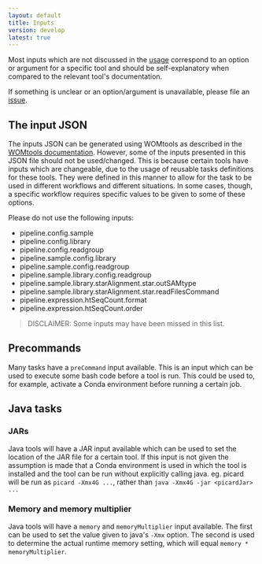 ```yaml
---
layout: default
title: Inputs
version: develop
latest: true
---
```


Most inputs which are not discussed in the [usage](index.md#Usage) correspond
to an option or argument for a specific tool and should be self-explanatory
when compared to the relevant tool's documentation.

If something is unclear or an option/argument is unavailable, please file an
[issue](https://github.com/biowdl/rna-seq/issues).

## The input JSON

The inputs JSON can be generated using WOMtools as described in the [WOMtools
documentation](http://cromwell.readthedocs.io/en/stable/WOMtool/). However,
some of the inputs presented in this JSON file should not be used/changed. This
is because certain tools have inputs which are changeable, due to the usage of
reusable tasks definitions for these tools. They were defined in this manner
to allow for the task to be used in different workflows and different
situations. In some cases, though, a specific workflow requires specific values
to be given to some of these options.

Please do not use the following inputs:
- pipeline.config.sample
- pipeline.config.library
- pipeline.config.readgroup
- pipeline.sample.config.library
- pipeline.sample.config.readgroup
- pipeline.sample.library.config.readgroup
- pipeline.sample.library.starAlignment.star.outSAMtype
- pipeline.sample.library.starAlignment.star.readFilesCommand
- pipeline.expression.htSeqCount.format
- pipeline.expression.htSeqCount.order

> DISCLAIMER: Some inputs may have been missed in this list.

## Precommands
Many tasks have a `preCommand` input available. This is an input which can be
used to execute some bash code before a tool is run. This could be used to,
for example, activate a Conda environment before running a certain job.

## Java tasks

### JARs
Java tools will have a JAR input available which can be used to set the
location of the JAR file for a certain tool. If this input is not given the
assumption is made that a Conda environment is used in which the tool is
installed and the tool can be run without explicitly calling java. eg.
picard will be run as `picard -Xmx4G ...`, rather than
`java -Xmx4G -jar <picardJar> ...`

### Memory and memory multiplier
Java tools will have a `memory` and `memoryMultiplier` input available. The
first can be used to set the value given to java's `-Xmx` option. The second
is used to determine the actual runtime memory setting, which will equal
`memory * memoryMultiplier`.
